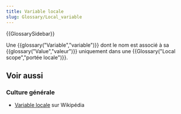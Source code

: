 ```yaml
---
title: Variable locale
slug: Glossary/Local_variable
---
```


{{GlossarySidebar}}

Une {{glossary("Variable","variable")}} dont le nom est associé à sa {{glossary("Value","valeur")}} uniquement dans une {{Glossary("Local scope","portée locale")}}.

## Voir aussi

### Culture générale

- [Variable locale](https://fr.wikipedia.org/wiki/Variable_locale) sur Wikipédia

